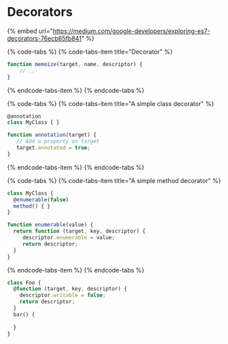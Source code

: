 # Decorators

{% embed url="https://medium.com/google-developers/exploring-es7-decorators-76ecb65fb841" %}

{% code-tabs %}
{% code-tabs-item title="Decorator" %}
```javascript
function memoize(target, name, descriptor) {
    // ..
}
```
{% endcode-tabs-item %}
{% endcode-tabs %}

{% code-tabs %}
{% code-tabs-item title="A simple class decorator" %}
```javascript
@annotation
class MyClass { }

function annotation(target) {
   // Add a property on target
   target.annotated = true;
}
```
{% endcode-tabs-item %}
{% endcode-tabs %}

{% code-tabs %}
{% code-tabs-item title="A simple method decorator" %}
```javascript
class MyClass {
  @enumerable(false)
  method() { }
}

function enumerable(value) {
  return function (target, key, descriptor) {
     descriptor.enumerable = value;
     return descriptor;
  }
}
```
{% endcode-tabs-item %}
{% endcode-tabs %}

```javascript
class Foo {
  @function (target, key, descriptor) {   
    descriptor.writable = false; 
    return descriptor; 
  }
  bar() {
    
  }
}
```

